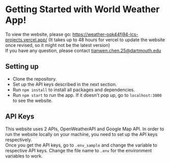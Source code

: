 # Getting Started with World Weather App!
To view the website, please go: https://weather-oqk44fj94-lcs-projects.vercel.app/  (It takes up to 48 hours for vercel to update the website once revised, so it might not be the latest version)\
If you have any question, please contact tianwen.chen.25@dartmouth.edu

## Setting up
* Clone the repository.
* Set up the API keys described in the next section.
* Run `npm install` to install all packages and dependencies.
* Run `npm start` to run the app. If it doesn't pop up, go to `localhost:3000` to see the website.

## API Keys
This website uses 2 APIs, OpenWeatherAPI and Google Map API. In order to run the website locally on your machine, you need to set up the API keys respectively. \
Once you get the API keys, go to `.env_sample` and change the variable to respective API keys. Change the file name to `.env` for the environment variables to work.

